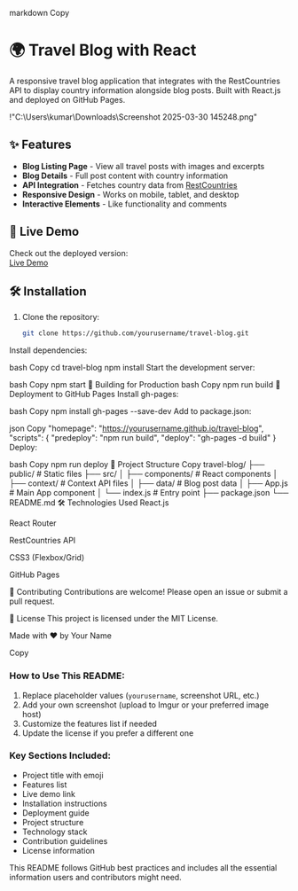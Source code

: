 markdown
Copy
# 🌍 Travel Blog with React

A responsive travel blog application that integrates with the RestCountries API to display country information alongside blog posts. Built with React.js and deployed on GitHub Pages.

!"C:\Users\kumar\Downloads\Screenshot 2025-03-30 145248.png"

## ✨ Features

- **Blog Listing Page** - View all travel posts with images and excerpts
- **Blog Details** - Full post content with country information
- **API Integration** - Fetches country data from [RestCountries](https://restcountries.com/)
- **Responsive Design** - Works on mobile, tablet, and desktop
- **Interactive Elements** - Like functionality and comments

## 🚀 Live Demo

Check out the deployed version:  
[Live Demo](https://yourusername.github.io/travel-blog)

## 🛠️ Installation

1. Clone the repository:
   ```bash
   git clone https://github.com/yourusername/travel-blog.git
Install dependencies:

bash
Copy
cd travel-blog
npm install
Start the development server:

bash
Copy
npm start
🔧 Building for Production
bash
Copy
npm run build
🚀 Deployment to GitHub Pages
Install gh-pages:

bash
Copy
npm install gh-pages --save-dev
Add to package.json:

json
Copy
"homepage": "https://yourusername.github.io/travel-blog",
"scripts": {
  "predeploy": "npm run build",
  "deploy": "gh-pages -d build"
}
Deploy:

bash
Copy
npm run deploy
📂 Project Structure
Copy
travel-blog/
├── public/               # Static files
├── src/
│   ├── components/       # React components
│   ├── context/          # Context API files
│   ├── data/             # Blog post data
│   ├── App.js            # Main App component
│   └── index.js          # Entry point
├── package.json
└── README.md
🛠️ Technologies Used
React.js

React Router

RestCountries API

CSS3 (Flexbox/Grid)

GitHub Pages

🤝 Contributing
Contributions are welcome! Please open an issue or submit a pull request.

📄 License
This project is licensed under the MIT License.

Made with ❤️ by Your Name

Copy

### How to Use This README:

1. Replace placeholder values (`yourusername`, screenshot URL, etc.)
2. Add your own screenshot (upload to Imgur or your preferred image host)
3. Customize the features list if needed
4. Update the license if you prefer a different one

### Key Sections Included:
- Project title with emoji
- Features list
- Live demo link
- Installation instructions
- Deployment guide
- Project structure
- Technology stack
- Contribution guidelines
- License information

This README follows GitHub best practices and includes all the essential information users and contributors might need.

